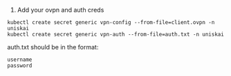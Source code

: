 1. Add your ovpn and auth creds
```
kubectl create secret generic vpn-config --from-file=client.ovpn -n uniskai
kubectl create secret generic vpn-auth --from-file=auth.txt -n uniskai
```

auth.txt should be in the format:
```
username
password
```
